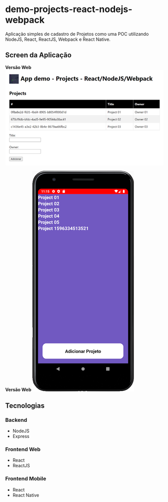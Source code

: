 # demo-projects-react-nodejs-webpack

Aplicação simples de cadastro de Projetos como uma POC utilizando NodeJS, React, ReactJS, Webpack e React Native.

## Screen da Aplicação

**Versão Web**
![Screen da Aplicacao Web](./assets/demo-web.png)

**Versão Web**
![Screen da Aplicacao Mobile](./assets/demo-mobile.png)


## Tecnologias

### Backend

 - NodeJS
 - Express

### Frontend Web

 - React
 - ReactJS

### Frontend Mobile

 - React
 - React Native
